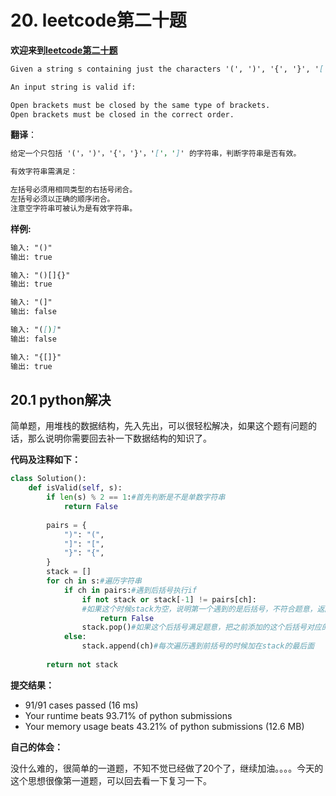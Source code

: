 # 20. leetcode第二十题

**欢迎来到[leetcode第二十题](https://leetcode-cn.com/problems/valid-parentheses/)**

```markdown
Given a string s containing just the characters '(', ')', '{', '}', '[' and ']', determine if the input string is valid.

An input string is valid if:

Open brackets must be closed by the same type of brackets.
Open brackets must be closed in the correct order.
```

**翻译**：

```markdown
给定一个只包括 '('，')'，'{'，'}'，'['，']' 的字符串，判断字符串是否有效。

有效字符串需满足：

左括号必须用相同类型的右括号闭合。
左括号必须以正确的顺序闭合。
注意空字符串可被认为是有效字符串。
```

**样例:**

```markdown
输入: "()"
输出: true

输入: "()[]{}"
输出: true

输入: "(]"
输出: false

输入: "([)]"
输出: false

输入: "{[]}"
输出: true
```

## 20.1 python解决	

​        简单题，用堆栈的数据结构，先入先出，可以很轻松解决，如果这个题有问题的话，那么说明你需要回去补一下数据结构的知识了。

**代码及注释如下：**

```python
class Solution():
    def isValid(self, s):
        if len(s) % 2 == 1:#首先判断是不是单数字符串
            return False
        
        pairs = {
            ")": "(",
            "]": "[",
            "}": "{",
        }
        stack = []
        for ch in s:#遍历字符串
            if ch in pairs:#遇到后括号执行if
                if not stack or stack[-1] != pairs[ch]:
                #如果这个时候stack为空，说明第一个遇到的是后括号，不符合题意，返回false；如果stack中最后一个与这个后括号对应的前括号不相同，说明顺序有问题，不符合题意，返回false。
                    return False
                stack.pop()#如果这个后括号满足题意，把之前添加的这个后括号对应的前括号从最后一位删掉
            else:
                stack.append(ch)#每次遍历遇到前括号的时候加在stack的最后面
        
        return not stack
```

**提交结果：**

- 91/91 cases passed (16 ms)
- Your runtime beats 93.71% of python submissions
- Your memory usage beats 43.21% of python submissions (12.6 MB)

**自己的体会：**

没什么难的，很简单的一道题，不知不觉已经做了20个了，继续加油。。。。今天的这个思想很像第一道题，可以回去看一下复习一下。
